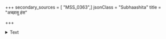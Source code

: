 +++
secondary_sources = [ "MSS_0363",]
jsonClass = "Subhaashita"
title = "अच्छासु हंस"

+++

<details><summary>Text</summary>

अच्छासु हंस इव बालमृणालिकासु भृङ्गो नवास्विव मधुद्रुममञ्जरीषु।  
कोऽवन्तिभर्तुरपरो रसनिर्भरासु पृथ्वीपतिः सुकविसूक्तिषु बद्धभावः॥
</details>
